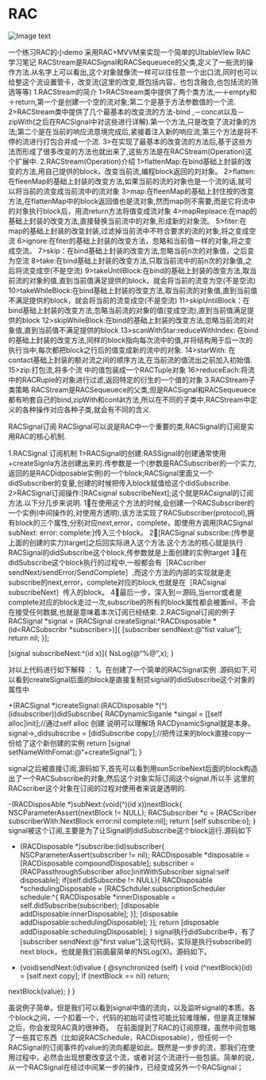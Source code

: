 # RAC
![Image text](https://raw.githubusercontent.com/hsdji/RAC/master/12345.gif)

一个练习RAC的小demo 采用RAC+MVVM来实现一个简单的UItableVIew
RAC  学习笔记
RACStream是RACSignal和RACSequeuece的父类,定义了一些流的操作方法.从名字上可以看出,这个对象就像流一样可以往任意一个出口流,同时也可以给整这个流设置管卡，改变流(这里的改变,既包括内容，也包含融合,也包括流的筛选等等)
1.RACStream的简介
	1>RACStream类中提供了两个类方法,—＋empty和＋return,第一个是创建一个空的流对象;第二个是基于方法参数值的一个流.
	2>RACStream类中提供了几个最基本的改变流的方法-bind ,－concat以及－zipWith(之后在RACSignal中对这些进行详解).第一个方法,只是改变了流对象的方法;第二个是在当前的响应流意境完成后,紧接着注入新的响应流;第三个方法是将不停的流进行打包合并成一个流.
	3>在实现了最基本的改变流的方法后,基于这些方法而形成了很多改变的方法也就出来了,这些方法是在RACStream(Operation)这个扩展中.
2.RACStream(Operation)介绍
	1>flattenMap:在bind基础上封装的改变的方法,用自己提供的block，改变当前流,编程block返回的刘对象。
	2>flatten:在fleenMap的基础上封装的改变方法,如果当前的流的对象也是一个流的话,就可以将当前的流变成当前流中的流对象
	3>map:在fleenMap的基础上封住按的改变方法,在flattenMap中的block返回值也是流对象,然而map则不需要,而是它将流中的对象执行block后，用流return方法将值变成流对象
	4>mapRepleace:在map的基础上封装的改变方法,直接替换当前流中的对象,形成新的对象流。
	5>fiter:在map的基础上封装的改变封装,过滤掉当前流中不符合要求的流的对象,将之变成空流
	6>ignore:在fiter的基础上封装的改变方法，忽略和当前值一样的对象,将之变成空流。
	7>skip：在bind基础上封装的改变方法,忽略当前n次的对象值，之后变为空流
	8>take:在bind基础上封装的改变方法,只取当前流中的前n次的对象值,之后将流变成空(不是空流)
	9>takeUntilBlock:在bind的基础上封装的改变方法,取当前流的对象的值,直到当前值满足提供的block，就会将当前的流变为空(不是空流)
	10>takeWhileBlock:在bind基础上封装的改变方法,取当前流的对象值,直到当前值不满足提供的block，就会将当前的流变成空(不是空流)
	11>skipUntilBlock：在bind基础上封装的改变方法,忽略当前流的对象的值(变成空流),直到当前值满足提供的block
	12>skipWhileBlock:在bind的基础上封装的改变方法,忽略当前流的对象值,直到当前值不满足提供的block
	13>scanWithStar:reduceWithIndex:  在bind的基础上封装的改变方法,同样的block指向每次流中的值,并将结构用于后一次的执行当中,每次都把block之行后的值变成新的流中的对象.
	14>starWith: 在contact基础上封装的额对流之间的顺序方法,在当前流的值流出之前加入初始值.
	15>zip:打包流,将多个流 中的值包装成一个RACTuple对象
	16>reduceEach:将流中的RACRuple的对象进行过滤,返回特定的衍生的一个值的对象
3.RACStream子类策略
	RACStream是RACSequeuece的父类,但是RACSignal和RACSequeuece都有哟套自己的bind,zipWith和contât方法,所以在不同的子类中,RACStream中定义的各种操作对应各种子类,就会有不同的含义.



RACSignal订阅
RACSignal可以说是RAC中一个重要的类,RACSignal的订阅是实用RAC的核心机制.

1.RACSignal  订阅机制
	1>RACSignal的创建:RASSignal的创建通常使用+createSignla方法创建出来的.传参数是一个(参数是RACSubscriber的一个实力,返回的是RACDidposable实例)的一个block;RACSignal里面又一个didSubscriber的变量,创建的时候把传入block赋值给这个didSubscribe.
	2>RACSignal订阅操作:[RACsignal subscribeNext];这个就是RACsignal的订阅方法.以下分几步来说明.
		1⃣️在使用这个方法的时候,会创建一个RACSubscriber的一个实例(中间操作的,对使用方透明),该方法实现了RACSubscriber(protocol),拥有block的三个属性,分别对应next,error，complete，即使用方调用[RACSignal subNext: error: complete:]传入三个block。
		2⃣️[RACSignal subscribe:(传参是上面的创建的实力)target]之后回实际进入这个方法.这个方法的核心就是执行RACSignal的didSubscribe这个block,传参数就是上面创建的实例target
		3⃣️在didSubscribe这个block执行的过程中,一般都会有［RACscriber sendNext/sendError/SendComplete］,而这个方法的内部的实现就是走subscribe的next,error，complete对应的block,也就是在［RACsignal subscribeNext］传入的block。
		4⃣️最后一步，深入到＝源码,当error或者是complete对应的block走过一次,subscribe的所有的block属性都会被置nil，不会在接受任何数据,也就是意味着本次订阅已经结束.
2.RACSignal订阅的例子
	RACSignal *signal = [RACSignal createSignal:^RACDisposable *(id<RACSubscribr *subscriber>)]{
	[subscriber sendNext:@“fist value”];
	return nil;
}];

[signal subscribeNext:^(id x)]{
	NsLog(@“%@”,x);
}

对以上代码进行如下解释	：
1。在创建了一个简单的RACSignal实例	.源码如下,可以看到createSignal后面的block是直接复制贷signal的didSubscribe这个对象的属性中


+(RACSignal *)createSignal:(RACDisposable *(^)(id<RACSubscriber>subscriber))didSubscribe{
	RACDynamicSiganle *singal = [[self alloc]init];//通过self alloc 创建  说明可以理解场	RACDynamicSignal就是本身。
	signal->_didsubscribe = [didSubscribe copy];//把传过来的block直接copy一份给了这个新创建的实例
	return [signal setNameWithFomat:@“+createSignal”];
}

signal之后被直接订阅,源码如下,首先可以看到用sunScribeNext后面的block构造出了一个RACSubscribe的对象,然后这个对象实际订阅这个signal.所以手 这里的RACscriber这个对象在订阅的过程对使用者来说是透明的.

-(RACDisposAble *)subNext:(void(^)(id x))nextBlock{
	NSCParameterAssert(nextBlock != NULL);
	RACSubscriber *o = [RACScriber subscriberWith:NextBlock error:nil complete:nil];
	return [self subscribe:o];
}
signal被这个订阅,主要是为了让Signal的didSubscribe这个block运行.源码如下
- (RACDisposable *)subscribe:(id<RACSubscribe>)subscriber{
	NSCParameterAssert(subscriber != nil);
	RACDisposable *disposable = [RACDisposable compoundDisposable];
	subscriber = [RACPassthroughSubscriber alloc]initWithSubscriber signal:self disposable];
	if(self.didSubscribe != NULL){
	RACDisposable *schedulingDisposable = [RACSchduler.subscriptionScheduler schedule:^{
	RACDisposable *innerDisposable = self.didSubscribe(subscriber);
	[disposable addDisposable:innerDisposable];
}];
	[disposable addDisposable:schedulingDisposable];
}];
return [disposable addDisposable:schedulingDisposable];
}
signal执行didSubcribe中，有了[subscriber sendNext:@"first value”];这句代码，实际是执行subscribe的next block，也就是我们前面最简单的NSLog(X)。源码如下。

- (void)sendNext:(id)value {
@synchronized (self) {
void (^nextBlock)(id) = [self.next copy];
if (nextBlock == nil) return;

nextBlock(value);
}
}

虽说例子简单，但是我们可以看到signal中值的流向，以及监听signal的本质。各个block之间，一个扣着一个，代码的初始可读性可能比较难理解，但是真正理解之后，你会发现RAC真的很神奇。 
在前面提到了RAC的订阅原理，虽然中间忽略了一些其它东西（比如说RACSchedule，RACDisposable），但任何一个RACSignal的订阅事件的value的流向都是如此。既然是一步步的流，那我们在使用过程中，必然会出现想要改变这个流，或者对这个流进行一些包装。简单的说，从一个RACSignal在经过中间某一步的操作，已经变成另外一个RACSignal；


